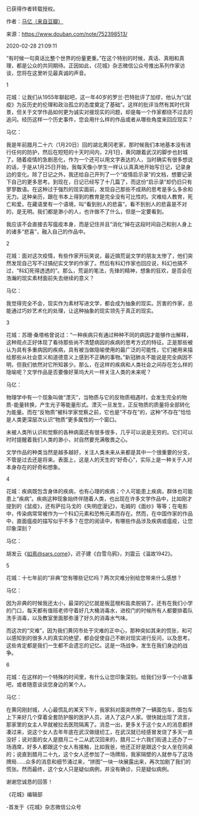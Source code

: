 已获得作者转载授权。


作者：[马亿（来自豆瓣）](https://www.douban.com/people/mayi1992/)


来源：https://www.douban.com/note/752398513/


2020-02-28 21:09:11


“有时候一句真话比整个世界的份量更重。”在这个特别的时候，真话、真相和真理，都是公众的共同期待。正因如此，《花城》杂志微信公众号推出系列作家访谈，您将在这里听见最真诚的声音。  

1  

花城：让我们从1955年聊起吧，这一年40岁的罗兰·巴特批评了加缪，他认为“《鼠疫》为反历史的伦理和政治孤立的态度奠定了基础”。这样的批评当然有其时代背景，但关于文学作品如何更为诚实对接现实的问题，却是每一个作家都绕不过去的追问。经历这样一个历史事件，您会用什么样的作品或者从哪些角度来回应现实？  

马亿：  

我是年前腊月二十六（1月20日）回的湖北黄冈老家，那时候我们本地基本没有进行任何的防护，然后在短短的十天时间内，2月1日，黄冈跟着武汉的脚步也封城了。随着疫情的急剧恶化，作为一个还可以用文字表达的人，当时确实有很多想说的话，于是从1月25日开始，我每天像小学生一样认认真真地开始写日记，记录身边的变化。除了日记之外，我还给自己开列了一个“疫情启示录”的文档，想要记录下自己的更多思考。到现在，日记已经写了十几篇了，而这份“启示录”却仍旧只有寥寥数语。在这种过于强烈的现实面前，发现自己那些不成熟的思考是多么多余和无力。这种亲历，跟在书本上得到的教育是完全没有可比性的。灾难给人教育，死亡和爱。在藏语里有一个语境，叫“看到别人的悲喜”。看不到别人的悲喜是不对的，是无明。我们都是渺小的人，也许做不了什么，但是一定要看到。  

我应该不会直接去写瘟疫本身，而是记住并且“消化”掉在这段时间自己和别人身上的诸多“悲喜”，融入自己的作品中。  

2  

花城：面对这次疫情，有些作家开玩笑说，最近搞荒诞文学的朋友太惨了，他们突然发现自己写不过搞纪实文学的作家了。然后有科幻作家也回应说，科幻也搞不过，“科幻死得透透的”。那么，荒诞的笔法，先锋的精神，想象的狂欢，是否会在浩瀚的现实素材面前失去继续的意义？  

马亿：  

我觉得完全不会，现实作为素材写进文学，都会成为抽象的现实。厉害的作家，总能通过巧妙艺术化的处理，让这种抽象的现实领先于真正的现实。  

3  

花城：苏珊·桑塔格曾说过：“一种疾病只有通过种种不同的病因才能够作出解释，这种观点正好体现了看待那些尚不清楚病因的疾病的思考方式的特征。正是那些被认为具有多重病因的疾病，具有被当做隐喻使用的最广泛的可能性，它们被用来描绘那些从社会意义和道德意义上感到不正确的事物。”新冠肺炎不能说是完全病因不明，但我们依然对它所知甚少。那么，在这样的疾病和人类社会之间存在怎么样的隐喻呢？文学作品是否要像好莱坞大片一样关注人类的未来呢？  

马亿：  

物理学中有一个现象叫做“湮灭”，当物质与它的反物质相遇时，会发生完全的物质-能量转换，产生光子等能量形式。湮灭一旦发生，正反物质的质量将全部转化为能量。而在“反物质”被科学家觉察之前，它也是“不存在”的，这种“不存在”恰恰是人类更深层次认识“物质”更多属性的一个窗口。  

未被人类所认识和觉察的各种病菌还有很多很多，几乎可以说是无穷的。它们可以时时提醒着我们人类的渺小，对自然要充满敬畏之心。  

文学作品的种类当然是越多越好，关注人类未来从来都是其中一个很重要的分支，不管是过去还是将来。表面上，这是人的天生的“好奇心”，实际上是一种关于人对本身存在的好奇和想象。  

4  

花城：疾病既包含身体的疾病，也有心理的疾病；个人可能患上疾病，群体也可能患上“疾病”。疾病这种现象始终伴随着人类，也出现在许多文学作品中，比如刚才提到的《鼠疫》，还有萨拉马戈的《失明症漫记》，毛姆的《面纱》等等；在电影中，传染病常常被作为一个科幻元素和恐怖元素而存在。然而，在中国作家的作品中，直面瘟疫的描写似乎不多？在您的阅读中，有哪些作品涉及疾病或瘟疫，让您印象深刻？  

马亿：  

胡发云《如焉@sars.come》，迟子建《白雪乌鸦》，刘震云《温故1942》。  

5  

花城：十七年前的“非典”您有哪些记忆吗？两次灾难分别给您带来什么感想？  

马亿：  

因为非典的时候我还太小，最深的记忆就是板蓝根和盐卖脱销了。还有在我们小学的门口，每天都有值班老师守着好几大桶消毒水，进校门的时候所有人都要排着队洗手消毒，以及教室里面那弥漫了好久的消毒水气味。  

而这次的“灾难”，因为我们黄冈市处于灾难的正中心，那种突如其来的慌张，和可以感知到的很多人的真实的绝望，都会促使自己不断对现实进行反问，以及思考。这些肯定都是我们一生都不会遗忘的记忆。这是一场战争，发生在我们身边的战争。  

6  

花城：在这样的一个特殊的时间里，有什么让您印象深刻。给我们分享一个小故事吧，或者随意谈谈您身边的某个人。  

马亿：  

在黄冈刚封城，人心最慌乱的某天下午，我家斜对面突然停了一辆面包车，面包车上下来好几个穿着全套防护服的医护人员，进入了这户人家。很快就出现了流言，那家里的女主人早就被拉去医院隔离了。消息一出，更多关于这个女人的消息都拼凑过来，说这个女人去年年底在武汉做缝纫工，在武汉就已经感冒发烧了多天一直没好；说对面的女人是腊月二十二从武汉回来的，腊月二十六我们街道上还办了一场酒席，好多人都跟这个女人有接触，比如我爸，他还正好是跟这个女人坐在同桌的；说直到腊月二十九，这个女人还参加了一场牌局，我家隔壁的人就参与了这场牌局……众多的消息和细节涌过来，“拼图”一块一块展露出来，再次加剧了我们的慌张。然而最终，这个女人只是疑似病例，并没有确诊，只是疑似病例。  

谢谢您诚恳的回答！  

《花城》编辑部  

-首发于《花城》杂志微信公众号  

